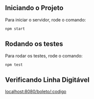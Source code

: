 ## Iniciando o Projeto

Para iniciar o servidor, rode o comando:

```bash
npm start
```

## Rodando os testes

Para rodar os testes, rode o comando:

```bash
npm test
```

## Verificando Linha Digitável

[localhost:8080/boleto/:codigo](localhost:8080/boleto/:codigo)
